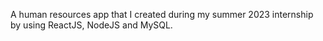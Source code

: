 A human resources app that I created during my summer 2023 internship by using ReactJS, NodeJS and MySQL.